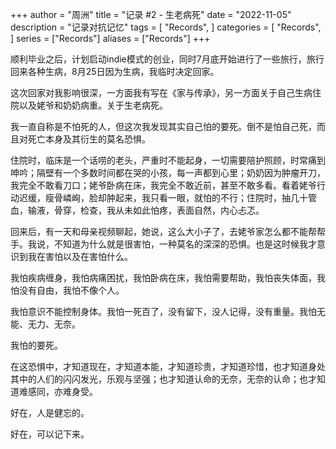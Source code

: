 +++
author = "周洲"
title = "记录 #2 - 生老病死"
date = "2022-11-05"
description = "记录对抗记忆"
tags = [
    "Records",
]
categories = [
    "Records",
]
series = ["Records"]
aliases = ["Records"]
+++

顺利毕业之后，计划启动indie模式的创业，同时7月底开始进行了一些旅行，旅行回来各种生病，8月25日因为生病，我临时决定回家。

这次回家对我影响很深，一方面我有写在《家与传承》，另一方面关于自己生病住院以及姥爷和奶奶病重。关于生老病死。

我一直自称是不怕死的人，但这次我发现其实自己怕的要死。倒不是怕自己死，而且对死亡本身及其衍生的莫名恐惧。

住院时，临床是一个话唠的老头，严重时不能起身，一切需要陪护照顾，时常痛到呻吟；隔壁有一个多数时间都在哭的小孩，每一声都到心里；奶奶因为肿瘤开刀，我完全不敢看刀口；姥爷卧病在床，我完全不敢近前，甚至不敢多看。看着姥爷行动迟缓，瘦骨嶙峋，脸却肿起来，我只看一眼，就怕的不行；住院时，抽几十管血，输液，骨穿，检查，我从未如此怕疼，表面自然，内心忐忑。

回来后，有一天和母亲视频聊起，她说，这么大小子了，去姥爷家怎么都不能帮帮手。我说，不知道为什么就是很害怕，一种莫名的深深的恐惧。也是这时候我才意识到我在害怕以及在害怕什么。

我怕疾病缠身，我怕病痛困扰，我怕卧病在床，我怕需要帮助，我怕丧失体面，我怕没有自由，我怕不像个人。

我怕意识不能控制身体。我怕一死百了，没有留下，没人记得，没有重量。我怕无能、无力、无奈。

我怕的要死。

在这恐惧中，才知道现在，才知道本能，才知道珍贵，才知道珍惜，也才知道身处其中的人们的闪闪发光，乐观与坚强；也才知道认命的无奈，无奈的认命；也才知道难感同，亦难身受。

好在，人是健忘的。

好在，可以记下来。

<!-- Cloudflare Web Analytics --><script defer src='https://static.cloudflareinsights.com/beacon.min.js' data-cf-beacon='{"token": "9f9569f9d5e2464e9f1a094c2bb65d66"}'></script><!-- End Cloudflare Web Analytics -->
